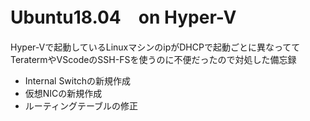 # Ubuntu18.04　on Hyper-V
Hyper-Vで起動しているLinuxマシンのipがDHCPで起動ごとに異なっててTeratermやVScodeのSSH-FSを使うのに不便だったので対処した備忘録

- Internal Switchの新規作成
- 仮想NICの新規作成
- ルーティングテーブルの修正
